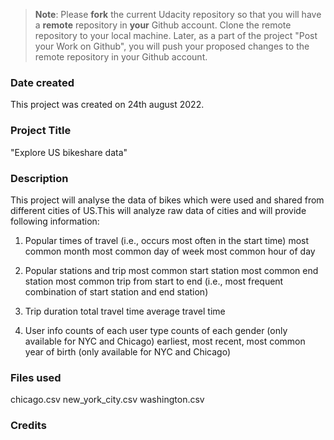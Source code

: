 >**Note**: Please **fork** the current Udacity repository so that you will have a **remote** repository in **your** Github account. Clone the remote repository to your local machine. Later, as a part of the project "Post your Work on Github", you will push your proposed changes to the remote repository in your Github account.

### Date created
This project was created on 24th august 2022.

### Project Title
"Explore US bikeshare data"

### Description
This project will analyse the data of bikes which were used and shared from different cities of US.This will analyze raw data of cities and will provide following information:

1. Popular times of travel (i.e., occurs most often in the start time)
   most common month
   most common day of week
   most common hour of day

2. Popular stations and trip
   most common start station
   most common end station
   most common trip from start to end (i.e., most frequent combination of start station and end station)

3. Trip duration
   total travel time
   average travel time

4. User info
   counts of each user type
   counts of each gender (only available for NYC and Chicago)
   earliest, most recent, most common year of birth (only available for NYC and Chicago)


### Files used
chicago.csv
new_york_city.csv
washington.csv

### Credits


